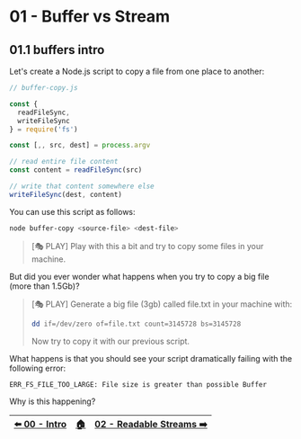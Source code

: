 # 01 - Buffer vs Stream

## 01.1 buffers intro

Let's create a Node.js script to copy a file from one place to another:

```javascript
// buffer-copy.js

const {
  readFileSync,
  writeFileSync
} = require('fs')

const [,, src, dest] = process.argv

// read entire file content
const content = readFileSync(src)

// write that content somewhere else
writeFileSync(dest, content)
```

You can use this script as follows:

```bash
node buffer-copy <source-file> <dest-file>
```

> \[🎭 PLAY\]
> Play with this a bit and try to copy some files in your machine.

But did you ever wonder what happens when you try to copy a big file (more than 1.5Gb)?

> \[🎭 PLAY\]
> Generate a big file (3gb) called file.txt in your machine with:
>
> ```bash
> dd if=/dev/zero of=file.txt count=3145728 bs=3145728
> ```
>
> Now try to copy it with our previous script.

What happens is that you should see your script dramatically failing with the following error:

```plain
ERR_FS_FILE_TOO_LARGE: File size is greater than possible Buffer
```

Why is this happening?





| [⬅️ 00 - Intro](/README.md) | [🏠](/README.md)| [02 - Readable Streams ➡️](/02-readable-streams)|
|:--------------|:------:|------------------------------------------------:|
